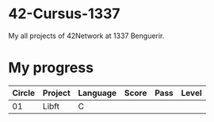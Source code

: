 # 42-Cursus-1337
My all projects of 42Network at 1337 Benguerir.

# My progress
Circle | Project | Language | Score | Pass | Level |
-------|---------|----------|-------|------|-------|
01| Libft| C |

